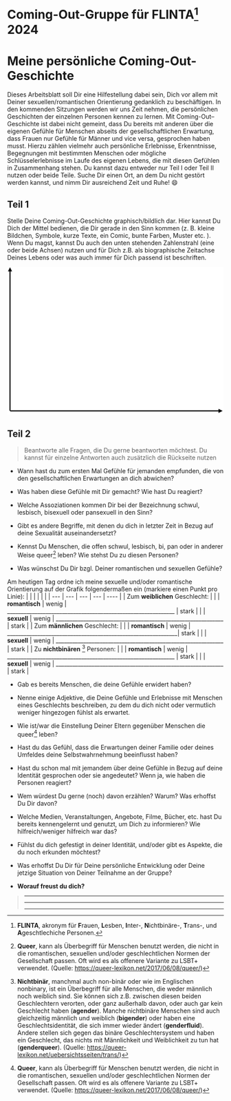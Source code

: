 # Coming-Out-Gruppe für FLINTA[^2] 2024
# Meine persönliche Coming-Out-Geschichte

Dieses Arbeitsblatt soll Dir eine Hilfestellung dabei sein, Dich vor allem mit Deiner sexuellen/romantischen Orientierung gedanklich zu
beschäftigen.
In den kommenden Sitzungen werden wir uns Zeit nehmen, die persönlichen Geschichten der einzelnen Personen
kennen zu lernen. Mit Coming-Out–Geschichte ist dabei nicht gemeint, dass Du bereits mit anderen über die eigenen
Gefühle für Menschen abseits der gesellschaftlichen Erwartung, dass Frauen nur Gefühle für Männer und vice versa, gesprochen
haben musst. Hierzu zählen vielmehr auch persönliche Erlebnisse, Erkenntnisse, Begegnungen mit bestimmten
Menschen oder mögliche Schlüsselerlebnisse im Laufe des eigenen Lebens, die mit diesen Gefühlen in
Zusammenhang stehen.
Du kannst dazu entweder nur Teil I oder Teil II nutzen oder beide Teile.
Suche Dir einen Ort, an dem Du nicht gestört werden kannst, und nimm Dir ausreichend Zeit und Ruhe! :smile:

## Teil 1

Stelle Deine Coming-Out-Geschichte graphisch/bildlich dar. Hier kannst Du Dich der Mittel bedienen, die Dir gerade in
den Sinn kommen (z. B. kleine Bildchen, Symbole, kurze Texte, ein Comic, bunte Farben, Muster etc. ). Wenn Du
magst, kannst Du auch den unten stehenden Zahlenstrahl (eine oder beide Achsen) nutzen und für Dich z.B. als
biographische Zeitachse Deines Lebens oder was auch immer für Dich passend ist beschriften.

![Zeitreihe](zeitreihe.png)


## Teil 2

>Beantworte alle Fragen, die Du gerne beantworten möchtest. Du kannst für einzelne Antworten auch zusätzlich die
>Rückseite nutzen

- Wann hast du zum ersten Mal Gefühle für jemanden empfunden, die von den gesellschaftlichen Erwartungen an dich abwichen? 
> 
> 
>   
- Was haben diese Gefühle mit Dir gemacht? Wie hast Du reagiert?
> 
> 
> 
- Welche Assoziationen kommen Dir bei der Bezeichnung schwul, lesbisch, bisexuell oder pansexuell in den Sinn?
> 
> 
> 
- Gibt es andere Begriffe, mit denen du dich in letzter Zeit in Bezug auf deine Sexualität auseinandersetzt?
> 
> 
> 
- Kennst Du Menschen, die offen schwul, lesbisch, bi, pan oder in anderer Weise queer[^3] leben? Wie stehst Du zu diesen
Personen?
> 
> 
> 
- Was wünschst Du Dir bzgl. Deiner romantischen und sexuellen Gefühle?
> 
> 
> 

Am heutigen Tag ordne ich meine sexuelle und/oder romantische Orientierung auf der Grafik folgendermaßen ein (markiere einen Punkt pro Linie):
| | | | | |
| --- | --- | --- | --- | ---- |
| Zum **weiblichen** Geschlecht: | 
|  | **romantisch** | wenig | _____________________________________________________________ | stark |
|  | **sexuell** | wenig | _____________________________________________________________ | stark |
| Zum **männlichen** Geschlecht: |
|  | **romantisch** | wenig | ______________________________________________________________| stark |
|  | **sexuell** | wenig | _____________________________________________________________ | stark |
| Zu **nichtbinären** [^1] Personen: |
|  | **romantisch** | wenig | _____________________________________________________________ | stark |
|  | **sexuell** | wenig | _____________________________________________________________ | stark |

- Gab es bereits Menschen, die deine Gefühle erwidert haben?
> 
> 
> 
- Nenne einige Adjektive, die Deine Gefühle und Erlebnisse mit Menschen eines Geschlechts beschreiben, zu dem du dich nicht oder vermutlich weniger hingezogen fühlst als erwartet.
> 
> 
> 
- Wie ist/war die Einstellung Deiner Eltern gegenüber Menschen die queer[^3] leben?
> 
> 
> 
- Hast du das Gefühl, dass die Erwartungen deiner Familie oder deines Umfeldes deine Selbstwahrnehmung beeinflusst haben?
> 
> 
> 
- Hast du schon mal mit jemandem über deine Gefühle in Bezug auf deine Identität gesprochen oder sie angedeutet? 
Wenn ja, wie haben die Personen reagiert?
> 
> 
> 
- Wem würdest Du gerne (noch) davon erzählen? Warum? Was erhoffst Du Dir davon?
> 
> 
> 
- Welche Medien, Veranstaltungen, Angebote, Filme, Bücher, etc. hast Du bereits kennengelernt und genutzt,
um Dich zu informieren? Wie hilfreich/weniger hilfreich war das?
> 
> 
> 
- Fühlst du dich gefestigt in deiner Identität, und/oder gibt es Aspekte, die du noch erkunden möchtest?
>
>
> 
- Was erhoffst Du Dir für Deine persönliche Entwicklung oder Deine jetzige Situation von Deiner Teilnahme an
der Gruppe?
> 
> 
> 
- **Worauf freust du dich?**
>____________________________________________________________________________________________________________ 
>____________________________________________________________________________________________________________
>____________________________________________________________________________________________________________
[^1]: **Nichtbinär**, manchmal auch non-binär oder wie im Englischen nonbinary, ist ein Überbegriff für alle Menschen, die weder männlich noch weiblich sind. Sie können sich z.B. zwischen diesen beiden Geschlechtern verorten, oder ganz außerhalb davon, oder auch gar kein Geschlecht haben (**agender**). Manche nichtbinäre Menschen sind auch gleichzeitig männlich und weiblich (**bigender**) oder haben eine Geschlechtsidentität, die sich immer wieder ändert (**genderfluid**).  Andere stellen sich gegen das binäre Geschlechtersystem und haben ein Geschlecht, das nichts mit Männlichkeit und Weiblichkeit zu tun hat (**genderqueer**). (Quelle: https://queer-lexikon.net/uebersichtsseiten/trans/)

[^2]: **FLINTA**, akronym für **F**rauen, **L**esben, **I**nter-, **N**ichtbinäre-, **T**rans-, und **A**geschtlechiche Personen. 

[^3]: **Queer**, kann als Überbegriff für Menschen benutzt werden, die nicht in die romantischen, sexuellen und/oder geschlechtlichen Normen der Gesellschaft passen. Oft wird es als offenere Variante zu LSBT+ verwendet. (Quelle: https://queer-lexikon.net/2017/06/08/queer/) 